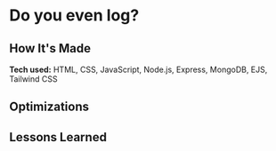 # Do you even log?

## How It's Made
**Tech used:** HTML, CSS, JavaScript, Node.js, Express, MongoDB, EJS, Tailwind CSS

## Optimizations

## Lessons Learned
